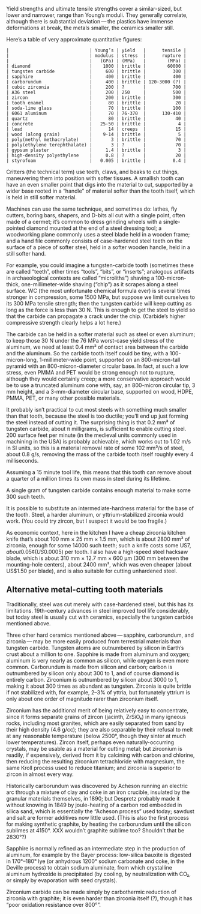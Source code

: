 Yield strengths and ultimate tensile strengths cover a similar-sized,
but lower and narrower, range than Young’s moduli.  They generally
correlate, although there is substantial deviation — the plastics have
immense deformations at break, the metals smaller, the ceramics
smaller still.

Here’s a table of very approximate quantitative figures:

    |                              | Young’s | yield   |      tensile |
    |                              | modulus | stress  |      rupture |
    |                              |   (GPa) | (MPa)   |        (MPa) |
    | diamond                      |    1000 | brittle |        60000 |
    | tungsten carbide             |     600 | brittle |          300 |
    | sapphire                     |     400 | brittle |          400 |
    | carborundum                  |     400 | brittle | 120-3000 (?) |
    | cubic zirconia               |     200 | ?       |          700 |
    | A36 steel                    |     200 | 250     |          500 |
    | zircon                       |     200 | brittle |          300 |
    | tooth enamel                 |      80 | brittle |           20 |
    | soda-lime glass              |      70 | brittle |          100 |
    | 6061 aluminum                |      70 | 76-370  |      130-410 |
    | quartz                       |      80 | brittle |           40 |
    | concrete                     |   25-50 | brittle |            4 |
    | lead                         |      14 | creeps  |           15 |
    | wood (along grain)           |    9-14 | brittle |            5 |
    | poly(methyl methacrylate)    |       3 | brittle |           70 |
    | poly(ethylene terephthalate) |       3 | ?       |           70 |
    | gypsum plaster               |     1.4 | brittle |            3 |
    | high-density polyethylene    |     0.8 | ?       |           20 |
    | styrofoam                    |   0.005 | brittle |          0.4 |

Critters (the technical term) use teeth, claws, and beaks to cut
things, maneuvering them into position with softer tissues.  A
smallish tooth can have an even smaller point that digs into the
material to cut, supported by a wider base rooted in a “handle” of
material softer than the tooth itself, which is held in still softer
material.

Machines can use the same technique, and sometimes do: lathes, fly
cutters, boring bars, shapers, and D-bits all cut with a single point,
often made of a cermet; it’s common to dress grinding wheels with a
single-pointed diamond mounted at the end of a steel dressing tool; a
woodworking plane commonly uses a steel blade held in a wooden frame;
and a hand file commonly consists of case-hardened steel teeth on the
surface of a piece of softer steel, held in a softer wooden handle,
held in a still softer hand.

For example, you could imagine a tungsten-carbide tooth (sometimes
these are called “teeth”, other times “tools”, “bits”, or “inserts”;
analogous artifacts in archaeological contexts are called “microliths”)
shaving a 100-micron-thick, one-millimeter-wide shaving (“chip”) as it
scrapes along a steel surface.  WC (the most unfortunate chemical
formula ever) is several times stronger in compression, some 1500 MPa,
but suppose we limit ourselves to its 300 MPa tensile strength; then
the tungsten carbide will keep cutting as long as the force is less
than 30 N.  This is enough to get the steel to yield so that the
carbide can propagate a crack under the chip.  (Carbide’s higher
compressive strength clearly helps a lot here.)

The carbide can be held in a softer material such as steel or even
aluminum; to keep those 30 N under the 76 MPa worst-case yield stress
of the aluminum, we need at least 0.4 mm² of contact area between the
carbide and the aluminum.  So the carbide tooth itself could be tiny,
with a 100-micron-long, 1-millimeter-wide point, supported on an
800-micron-tall pyramid with an 800-micron-diameter circular base.  In
fact, at such a low stress, even PMMA and PET would be strong enough
not to rupture, although they would certainly creep; a more
conservative approach would be to use a truncated aluminum cone with,
say, an 800-micron circular tip, 3 mm height, and a 3-mm-diameter
circular base, supported on wood, HDPE, PMMA, PET, or many other
possible materials.

It probably isn’t practical to cut most steels with something much
smaller than that tooth, because the steel is too ductile; you’ll end
up just forming the steel instead of cutting it.  The surprising thing
is that 0.2 mm³ of tungsten carbide, about π milligrams, is sufficient
to enable cutting steel.  200 surface feet per minute (in the medieval
units commonly used in machining in the USA) is probably achievable,
which works out to 1.02 m/s in SI units, so this is a material removal
rate of some 102 mm³/s of steel, about 0.8 g/s, removing the mass of
the carbide tooth itself roughly every 4 milliseconds.

Assuming a 15 minute tool life, this means that this tooth can remove
about a quarter of a million times its own mass in steel during its
lifetime.

A single gram of tungsten carbide contains enough material to make
some 300 such teeth.

It is possible to substitute an intermediate-hardness material for the
base of the tooth.  Steel, a harder aluminum, or yttrium-stabilized
zirconia would work.  (You could try zircon, but I suspect it would be
too fragile.)

As economic context, here in the kitchen I have a cheap zirconia
kitchen knife that’s about 100 mm × 25 mm × 1.5 mm, which is about
2800 mm³ of zirconia, enough for some 14000 such teeth; such a knife
costs some US$7, about 0.05¢ (US$0.0005) per tooth.  I also have a
high-speed steel hacksaw blade, which is about 310 mm × 12.7 mm × 600
μm (300 mm between the mounting-hole centers), about 2400 mm³, which
was even cheaper (about US$1.50 per blade), and is also suitable for
cutting unhardened steel.

Alternative metal-cutting tooth materials
-----------------------------------------

Traditionally, steel was cut merely with case-hardened steel, but this
has its limitations.  19th-century advances in steel improved tool
life considerably, but today steel is usually cut with ceramics,
especially the tungsten carbide mentioned above.

Three other hard ceramics mentioned above — sapphire, carborundum, and
zirconia — may be more easily produced from terrestrial materials than
tungsten carbide.  Tungsten atoms are outnumbered by silicon in
Earth’s crust about a million to one.  Sapphire is made from aluminum
and oxygen; aluminum is very nearly as common as silicon, while oxygen
is even more common.  Carborundum is made from silicon and carbon;
carbon is outnumbered by silicon only about 300 to 1, and of course
diamond is entirely carbon.  Zirconium is outnumbered by silicon about
3000 to 1, making it about 300 times as abundant as tungsten.
Zirconia is quite brittle if not stabilized with, for example, 2–3% of
yttria, but fortunately yttrium is only about one order of magnitude
rarer than zirconium itself.

Zirconium has the additional merit of being relatively easy to
concentrate, since it forms separate grains of zircon (jacinth,
ZrSiO₄) in many igneous rocks, including most granites, which are
easily separated from sand by their high density (4.6 g/cc); they are
also separable by their refusal to melt at any reasonable temperature
(below 2500°, though they sinter at much lower temperatures).  Zircon
itself, perhaps even naturally-occurring crystals, may be usable as a
material for cutting metal; but zirconium is readily, if expensively,
derived from it by calcining with carbon and chlorine, then reducing
the resulting zirconium tetrachloride with magnesium, the same Kroll
process used to reduce titanium; and zirconia is superior to zircon in
almost every way.

Historically carborundum was discovered by Acheson running an electric
arc through a mixture of clay and coke in an iron crucible, insulated
by the granular materials themselves, in 1890; but Despretz probably
made it without knowing in 1849 by joule-heating of a carbon rod
embedded in silica sand, which is essentially the “Acheson process”
used today; sawdust and salt are former additives now little used.
(This is also the first process for making synthetic graphite, by
heating the carborundum until the silicon sublimes at 4150°.  XXX
wouldn’t graphite sublime too?  Shouldn’t that be 2830°?)

Sapphire is normally refined as an intermediate step in the production
of aluminum, for example by the Bayer process: low-silica bauxite is
digested in 170°–180° lye (or anhydrous 1200° sodium carbonate and
coke, in the Deville process) to obtain sodium aluminate, from which
crystalline aluminum hydroxide is precipitated (by cooling, by
neutralization with CO₂, or simply by evaporation with seed crystals).

Zirconium carbide can be made simply by carbothermic reduction of
zirconia with graphite; it is even harder than zirconia itself (?),
though it has “poor oxidation resistance over 800°”.
